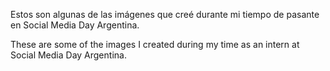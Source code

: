 Estos son algunas de las imágenes que creé durante mi tiempo de pasante en Social Media Day Argentina. 


These are some of the images I created during my time as an intern at Social Media Day Argentina.
